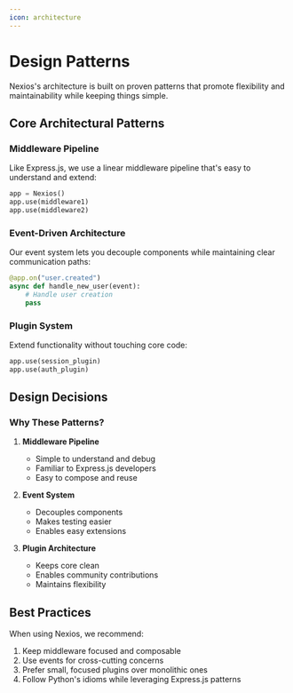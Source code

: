 ```yaml
---
icon: architecture
---
```


# Design Patterns

Nexios's architecture is built on proven patterns that promote flexibility and maintainability while keeping things simple.

## Core Architectural Patterns

### Middleware Pipeline
Like Express.js, we use a linear middleware pipeline that's easy to understand and extend:
```python
app = Nexios()
app.use(middleware1)
app.use(middleware2)
```

### Event-Driven Architecture
Our event system lets you decouple components while maintaining clear communication paths:
```python
@app.on("user.created")
async def handle_new_user(event):
    # Handle user creation
    pass
```

### Plugin System
Extend functionality without touching core code:
```python
app.use(session_plugin)
app.use(auth_plugin)
```

## Design Decisions

### Why These Patterns?

1. **Middleware Pipeline**
   - Simple to understand and debug
   - Familiar to Express.js developers
   - Easy to compose and reuse

2. **Event System**
   - Decouples components
   - Makes testing easier
   - Enables easy extensions

3. **Plugin Architecture**
   - Keeps core clean
   - Enables community contributions
   - Maintains flexibility

## Best Practices

When using Nexios, we recommend:

1. Keep middleware focused and composable
2. Use events for cross-cutting concerns
3. Prefer small, focused plugins over monolithic ones
4. Follow Python's idioms while leveraging Express.js patterns

